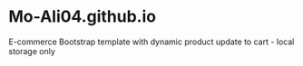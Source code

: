# Mo-Ali04.github.io
E-commerce Bootstrap template with dynamic product update to cart - local storage only
